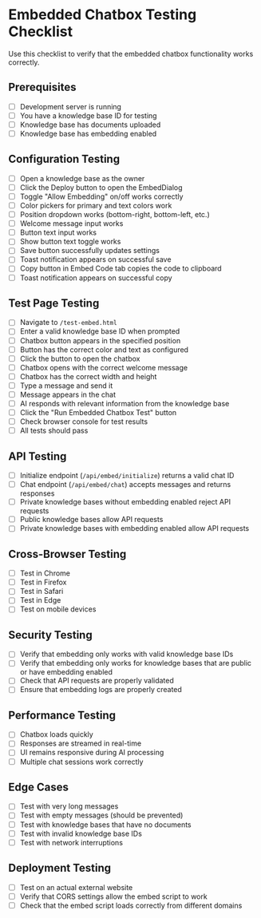 # Embedded Chatbox Testing Checklist

Use this checklist to verify that the embedded chatbox functionality works correctly.

## Prerequisites
- [ ] Development server is running
- [ ] You have a knowledge base ID for testing
- [ ] Knowledge base has documents uploaded
- [ ] Knowledge base has embedding enabled

## Configuration Testing
- [ ] Open a knowledge base as the owner
- [ ] Click the Deploy button to open the EmbedDialog
- [ ] Toggle "Allow Embedding" on/off works correctly
- [ ] Color pickers for primary and text colors work
- [ ] Position dropdown works (bottom-right, bottom-left, etc.)
- [ ] Welcome message input works
- [ ] Button text input works
- [ ] Show button text toggle works
- [ ] Save button successfully updates settings
- [ ] Toast notification appears on successful save
- [ ] Copy button in Embed Code tab copies the code to clipboard
- [ ] Toast notification appears on successful copy

## Test Page Testing
- [ ] Navigate to `/test-embed.html`
- [ ] Enter a valid knowledge base ID when prompted
- [ ] Chatbox button appears in the specified position
- [ ] Button has the correct color and text as configured
- [ ] Click the button to open the chatbox
- [ ] Chatbox opens with the correct welcome message
- [ ] Chatbox has the correct width and height
- [ ] Type a message and send it
- [ ] Message appears in the chat
- [ ] AI responds with relevant information from the knowledge base
- [ ] Click the "Run Embedded Chatbox Test" button
- [ ] Check browser console for test results
- [ ] All tests should pass

## API Testing
- [ ] Initialize endpoint (`/api/embed/initialize`) returns a valid chat ID
- [ ] Chat endpoint (`/api/embed/chat`) accepts messages and returns responses
- [ ] Private knowledge bases without embedding enabled reject API requests
- [ ] Public knowledge bases allow API requests
- [ ] Private knowledge bases with embedding enabled allow API requests

## Cross-Browser Testing
- [ ] Test in Chrome
- [ ] Test in Firefox
- [ ] Test in Safari
- [ ] Test in Edge
- [ ] Test on mobile devices

## Security Testing
- [ ] Verify that embedding only works with valid knowledge base IDs
- [ ] Verify that embedding only works for knowledge bases that are public or have embedding enabled
- [ ] Check that API requests are properly validated
- [ ] Ensure that embedding logs are properly created

## Performance Testing
- [ ] Chatbox loads quickly
- [ ] Responses are streamed in real-time
- [ ] UI remains responsive during AI processing
- [ ] Multiple chat sessions work correctly

## Edge Cases
- [ ] Test with very long messages
- [ ] Test with empty messages (should be prevented)
- [ ] Test with knowledge bases that have no documents
- [ ] Test with invalid knowledge base IDs
- [ ] Test with network interruptions

## Deployment Testing
- [ ] Test on an actual external website
- [ ] Verify that CORS settings allow the embed script to work
- [ ] Check that the embed script loads correctly from different domains
